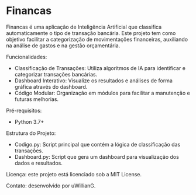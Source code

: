 # Financas

Financas é uma aplicação de Inteligência Artificial que classifica automaticamente o tipo de transação bancária. Este projeto tem como objetivo facilitar a categorização de movimentações financeiras, auxiliando na análise de gastos e na gestão orçamentária.

Funcionalidades:
 - Classificação de Transações: Utiliza algoritmos de IA para identificar e categorizar transações bancárias.
 - Dashboard Interativo: Visualize os resultados e análises de forma gráfica através do dashboard.
 - Código Modular: Organização em módulos para facilitar a manutenção e futuras melhorias.

Pré-requisitos:
 - Python 3.7+

Estrutura do Projeto:
 - Codigo.py: Script principal que contém a lógica de classificação das transações.
 - Dashboard.py: Script que gera um dashboard para visualização dos dados e resultados.

Licença:
este projeto está licenciado sob a MIT License.

Contato:
desenvolvido por uWillianG.
 
